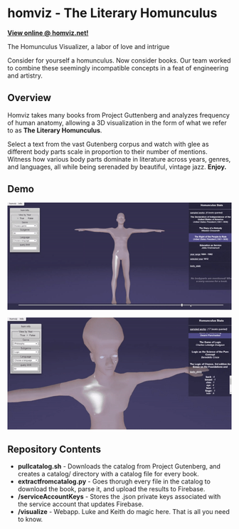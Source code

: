 # homviz - The Literary Homunculus
**[View online @ homviz.net!](https://homviz.net)**

The Homunculus Visualizer, a labor of love and intrigue

Consider for yourself a homunculus. Now consider books. Our team worked to combine these seemingly incompatible concepts in a feat of engineering and artistry.

Overview
-------------------
Homviz takes many books from Project Guttenberg and analyzes frequency of human anatomy, allowing a 3D visualization in the form of what we refer to as **The Literary Homunculus**.

Select a text from the vast Gutenberg corpus and watch with glee as different body parts scale in proportion to their number of mentions. Witness how various body parts dominate in literature across years, genres, and languages, all while being serenaded by beautiful, vintage jazz. **Enjoy.**

Demo
-------------------
![Demo #1](hom1gif.gif)

![Demo #2](hom2gif.gif)

Repository Contents
-------------------

* **pullcatalog.sh** - Downloads the catalog from Project Gutenberg, and creates a catalog/ directory with a catalog file for every book. 
* **extractfromcatalog.py** - Goes thorugh every file in the catalog to download the book, parse it, and upload the results to Firebase.
* **/serviceAccountKeys**  - Stores the .json private keys associated with the service account that updates Firebase.
* **/visualize** - Webapp. Luke and Keith do magic here. That is all you need to know.
